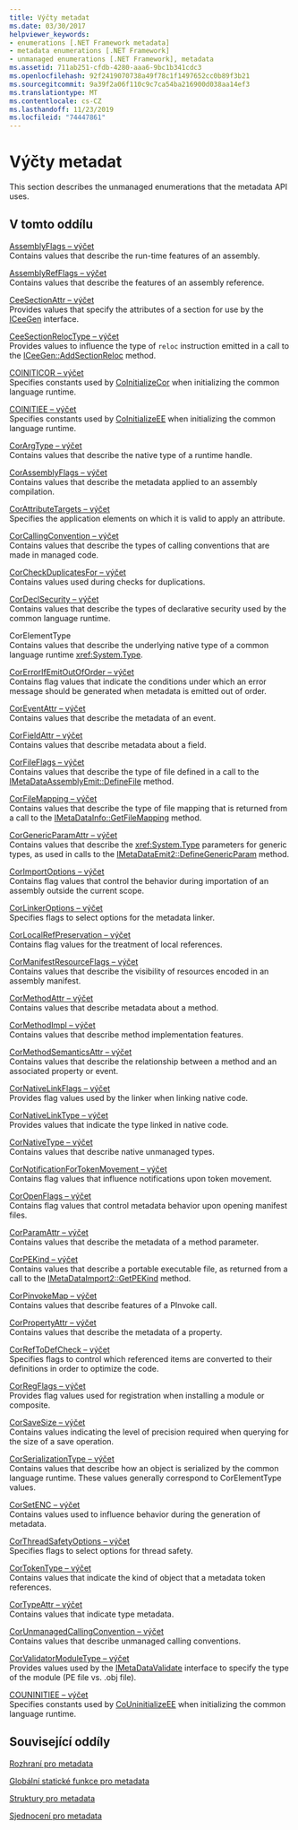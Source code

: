 ```yaml
---
title: Výčty metadat
ms.date: 03/30/2017
helpviewer_keywords:
- enumerations [.NET Framework metadata]
- metadata enumerations [.NET Framework]
- unmanaged enumerations [.NET Framework], metadata
ms.assetid: 711ab251-cfdb-4280-aaa6-9bc1b341cdc3
ms.openlocfilehash: 92f2419070738a49f78c1f1497652cc0b89f3b21
ms.sourcegitcommit: 9a39f2a06f110c9c7ca54ba216900d038aa14ef3
ms.translationtype: MT
ms.contentlocale: cs-CZ
ms.lasthandoff: 11/23/2019
ms.locfileid: "74447861"
---
```

# <a name="metadata-enumerations"></a>Výčty metadat
This section describes the unmanaged enumerations that the metadata API uses.  
  
## <a name="in-this-section"></a>V tomto oddílu  
 [AssemblyFlags – výčet](../../../../docs/framework/unmanaged-api/metadata/assemblyflags-enumeration.md)  
 Contains values that describe the run-time features of an assembly.  
  
 [AssemblyRefFlags – výčet](../../../../docs/framework/unmanaged-api/metadata/assemblyrefflags-enumeration.md)  
 Contains values that describe the features of an assembly reference.  
  
 [CeeSectionAttr – výčet](../../../../docs/framework/unmanaged-api/metadata/ceesectionattr-enumeration.md)  
 Provides values that specify the attributes of a section for use by the [ICeeGen](../../../../docs/framework/unmanaged-api/metadata/iceegen-interface.md) interface.  
  
 [CeeSectionRelocType – výčet](../../../../docs/framework/unmanaged-api/metadata/ceesectionreloctype-enumeration.md)  
 Provides values to influence the type of `reloc` instruction emitted in a call to the [ICeeGen::AddSectionReloc](../../../../docs/framework/unmanaged-api/metadata/iceegen-addsectionreloc-method.md) method.  
  
 [COINITICOR – výčet](../../../../docs/framework/unmanaged-api/metadata/coiniticor-enumeration.md)  
 Specifies constants used by [CoInitializeCor](../../../../docs/framework/unmanaged-api/hosting/coinitializecor-function.md) when initializing the common language runtime.  
  
 [COINITIEE – výčet](../../../../docs/framework/unmanaged-api/metadata/coinitiee-enumeration.md)  
 Specifies constants used by [CoInitializeEE](../../../../docs/framework/unmanaged-api/hosting/coinitializeee-function.md) when initializing the common language runtime.  
  
 [CorArgType – výčet](../../../../docs/framework/unmanaged-api/metadata/corargtype-enumeration.md)  
 Contains values that describe the native type of a runtime handle.  
  
 [CorAssemblyFlags – výčet](../../../../docs/framework/unmanaged-api/metadata/corassemblyflags-enumeration.md)  
 Contains values that describe the metadata applied to an assembly compilation.  
  
 [CorAttributeTargets – výčet](../../../../docs/framework/unmanaged-api/metadata/corattributetargets-enumeration.md)  
 Specifies the application elements on which it is valid to apply an attribute.  
  
 [CorCallingConvention – výčet](../../../../docs/framework/unmanaged-api/metadata/corcallingconvention-enumeration.md)  
 Contains values that describe the types of calling conventions that are made in managed code.  
  
 [CorCheckDuplicatesFor – výčet](../../../../docs/framework/unmanaged-api/metadata/corcheckduplicatesfor-enumeration.md)  
 Contains values used during checks for duplications.  
  
 [CorDeclSecurity – výčet](../../../../docs/framework/unmanaged-api/metadata/cordeclsecurity-enumeration.md)  
 Contains values that describe the types of declarative security used by the common language runtime.  
  
 CorElementType  
 Contains values that describe the underlying native type of a common language runtime <xref:System.Type>.  
  
 [CorErrorIfEmitOutOfOrder – výčet](../../../../docs/framework/unmanaged-api/metadata/corerrorifemitoutoforder-enumeration.md)  
 Contains flag values that indicate the conditions under which an error message should be generated when metadata is emitted out of order.  
  
 [CorEventAttr – výčet](../../../../docs/framework/unmanaged-api/metadata/coreventattr-enumeration.md)  
 Contains values that describe the metadata of an event.  
  
 [CorFieldAttr – výčet](../../../../docs/framework/unmanaged-api/metadata/corfieldattr-enumeration.md)  
 Contains values that describe metadata about a field.  
  
 [CorFileFlags – výčet](../../../../docs/framework/unmanaged-api/metadata/corfileflags-enumeration.md)  
 Contains values that describe the type of file defined in a call to the [IMetaDataAssemblyEmit::DefineFile](../../../../docs/framework/unmanaged-api/metadata/imetadataassemblyemit-definefile-method.md) method.  
  
 [CorFileMapping – výčet](../../../../docs/framework/unmanaged-api/metadata/corfilemapping-enumeration.md)  
 Contains values that describe the type of file mapping that is returned from a call to the [IMetaDataInfo::GetFileMapping](../../../../docs/framework/unmanaged-api/metadata/imetadatainfo-getfilemapping-method.md) method.  
  
 [CorGenericParamAttr – výčet](../../../../docs/framework/unmanaged-api/metadata/corgenericparamattr-enumeration.md)  
 Contains values that describe the <xref:System.Type> parameters for generic types, as used in calls to the [IMetaDataEmit2::DefineGenericParam](../../../../docs/framework/unmanaged-api/metadata/imetadataemit2-definegenericparam-method.md) method.  
  
 [CorImportOptions – výčet](../../../../docs/framework/unmanaged-api/metadata/corimportoptions-enumeration.md)  
 Contains flag values that control the behavior during importation of an assembly outside the current scope.  
  
 [CorLinkerOptions – výčet](../../../../docs/framework/unmanaged-api/metadata/corlinkeroptions-enumeration.md)  
 Specifies flags to select options for the metadata linker.  
  
 [CorLocalRefPreservation – výčet](../../../../docs/framework/unmanaged-api/metadata/corlocalrefpreservation-enumeration.md)  
 Contains flag values for the treatment of local references.  
  
 [CorManifestResourceFlags – výčet](../../../../docs/framework/unmanaged-api/metadata/cormanifestresourceflags-enumeration.md)  
 Contains values that describe the visibility of resources encoded in an assembly manifest.  
  
 [CorMethodAttr – výčet](../../../../docs/framework/unmanaged-api/metadata/cormethodattr-enumeration.md)  
 Contains values that describe metadata about a method.  
  
 [CorMethodImpl – výčet](../../../../docs/framework/unmanaged-api/metadata/cormethodimpl-enumeration.md)  
 Contains values that describe method implementation features.  
  
 [CorMethodSemanticsAttr – výčet](../../../../docs/framework/unmanaged-api/metadata/cormethodsemanticsattr-enumeration.md)  
 Contains values that describe the relationship between a method and an associated property or event.  
  
 [CorNativeLinkFlags – výčet](../../../../docs/framework/unmanaged-api/metadata/cornativelinkflags-enumeration.md)  
 Provides flag values used by the linker when linking native code.  
  
 [CorNativeLinkType – výčet](../../../../docs/framework/unmanaged-api/metadata/cornativelinktype-enumeration.md)  
 Provides values that indicate the type linked in native code.  
  
 [CorNativeType – výčet](../../../../docs/framework/unmanaged-api/metadata/cornativetype-enumeration.md)  
 Contains values that describe native unmanaged types.  
  
 [CorNotificationForTokenMovement – výčet](../../../../docs/framework/unmanaged-api/metadata/cornotificationfortokenmovement-enumeration.md)  
 Contains flag values that influence notifications upon token movement.  
  
 [CorOpenFlags – výčet](../../../../docs/framework/unmanaged-api/metadata/coropenflags-enumeration.md)  
 Contains flag values that control metadata behavior upon opening manifest files.  
  
 [CorParamAttr – výčet](../../../../docs/framework/unmanaged-api/metadata/corparamattr-enumeration.md)  
 Contains values that describe the metadata of a method parameter.  
  
 [CorPEKind – výčet](../../../../docs/framework/unmanaged-api/metadata/corpekind-enumeration.md)  
 Contains values that describe a portable executable file, as returned from a call to the [IMetaDataImport2::GetPEKind](../../../../docs/framework/unmanaged-api/metadata/imetadataimport2-getpekind-method.md) method.  
  
 [CorPinvokeMap – výčet](../../../../docs/framework/unmanaged-api/metadata/corpinvokemap-enumeration.md)  
 Contains values that describe features of a PInvoke call.  
  
 [CorPropertyAttr – výčet](../../../../docs/framework/unmanaged-api/metadata/corpropertyattr-enumeration.md)  
 Contains values that describe the metadata of a property.  
  
 [CorRefToDefCheck – výčet](../../../../docs/framework/unmanaged-api/metadata/correftodefcheck-enumeration.md)  
 Specifies flags to control which referenced items are converted to their definitions in order to optimize the code.  
  
 [CorRegFlags – výčet](../../../../docs/framework/unmanaged-api/metadata/corregflags-enumeration.md)  
 Provides flag values used for registration when installing a module or composite.  
  
 [CorSaveSize – výčet](../../../../docs/framework/unmanaged-api/metadata/corsavesize-enumeration.md)  
 Contains values indicating the level of precision required when querying for the size of a save operation.  
  
 [CorSerializationType – výčet](../../../../docs/framework/unmanaged-api/metadata/corserializationtype-enumeration.md)  
 Contains values that describe how an object is serialized by the common language runtime. These values generally correspond to CorElementType values.  
  
 [CorSetENC – výčet](../../../../docs/framework/unmanaged-api/metadata/corsetenc-enumeration.md)  
 Contains values used to influence behavior during the generation of metadata.  
  
 [CorThreadSafetyOptions – výčet](../../../../docs/framework/unmanaged-api/metadata/corthreadsafetyoptions-enumeration.md)  
 Specifies flags to select options for thread safety.  
  
 [CorTokenType – výčet](../../../../docs/framework/unmanaged-api/metadata/cortokentype-enumeration.md)  
 Contains values that indicate the kind of object that a metadata token references.  
  
 [CorTypeAttr – výčet](../../../../docs/framework/unmanaged-api/metadata/cortypeattr-enumeration.md)  
 Contains values that indicate type metadata.  
  
 [CorUnmanagedCallingConvention – výčet](../../../../docs/framework/unmanaged-api/metadata/corunmanagedcallingconvention-enumeration.md)  
 Contains values that describe unmanaged calling conventions.  
  
 [CorValidatorModuleType – výčet](../../../../docs/framework/unmanaged-api/metadata/corvalidatormoduletype-enumeration.md)  
 Provides values used by the [IMetaDataValidate](../../../../docs/framework/unmanaged-api/metadata/imetadatavalidate-interface.md) interface to specify the type of the module (PE file vs. .obj file).  
  
 [COUNINITIEE – výčet](../../../../docs/framework/unmanaged-api/metadata/couninitiee-enumeration.md)  
 Specifies constants used by [CoUninitializeEE](../../../../docs/framework/unmanaged-api/hosting/couninitializeee-function.md) when initializing the common language runtime.  
  
## <a name="related-sections"></a>Související oddíly  
 [Rozhraní pro metadata](../../../../docs/framework/unmanaged-api/metadata/metadata-interfaces.md)  
  
 [Globální statické funkce pro metadata](../../../../docs/framework/unmanaged-api/metadata/metadata-global-static-functions.md)  
  
 [Struktury pro metadata](../../../../docs/framework/unmanaged-api/metadata/metadata-structures.md)  
  
 [Sjednocení pro metadata](../../../../docs/framework/unmanaged-api/metadata/metadata-unions.md)
